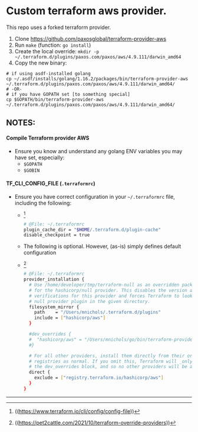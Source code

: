 # Custom terraform aws provider.

This repo uses a forked terraform provider.
1. Clone https://github.com/paxosglobal/terraform-provider-aws
2. Run `make` (function: `go install`)
3. Create the local override: `mkdir -p ~/.terraform.d/plugins/paxos.com/paxos/aws/4.9.111/darwin_amd64`
4. Copy the new binary: 
```
# if using asdf-installed golang
cp ~/.asdf/installs/golang/1.16.2/packages/bin/terraform-provider-aws ~/.terraform.d/plugins/paxos.com/paxos/aws/4.9.111/darwin_amd64/
# -OR-
# if you have GOPATH set [to something special]
cp $GOPATH/bin/terraform-provider-aws ~/.terraform.d/plugins/paxos.com/paxos/aws/4.9.111/darwin_amd64/
```


## NOTES:

#### Compile Terraform provider AWS
+ Ensure you know and understand any golang ENV variables you may have set, especially:
  * `$GOPATH`
  * `$GOBIN`

#### TF_CLI_CONFIG_FILE (`.terraformrc`)
+ Ensure you have correct configuration in your `~/.terraformrc` file, including the following:
  + [^Terraform Docs: CLI Configuration File]
    ```sh
    # @File: ~/.terraformrc
    plugin_cache_dir = "$HOME/.terraform.d/plugin-cache"
    disable_checkpoint = true
    ```

  + The following is optional. However, (as-is) simply defines default configuration

  + [^How to override a provider with a local version]
    ```sh
    # @File: ~/.terraformrc
    provider_installation {
      # Use /home/developer/tmp/terraform-null as an overridden package directory
      # for the hashicorp/null provider. This disables the version and checksum
      # verifications for this provider and forces Terraform to look for the
      # null provider plugin in the given directory.
      filesystem_mirror {
        path    = "/Users/mnichols/.terraform.d/plugins"
        include = ["hashicorp/aws"]
      }

      #dev_overrides {
      #  "hashicorp/aws" = "/Users/mnichols/go/bin/terraform-provider-aws"
      #}
    
      # For all other providers, install them directly from their origin provider
      # registries as normal. If you omit this, Terraform will _only_ use
      # the dev_overrides block, and so no other providers will be available.
      direct {
        exclude = ["registry.terraform.io/hashicorp/aws"]
      }
    }
    ```


    
----
[^Terraform Docs: CLI Configuration File]: ((https://www.terraform.io/cli/config/config-file))
[^How to override a provider with a local version]: ((https://pet2cattle.com/2021/10/terraform-override-providers))
